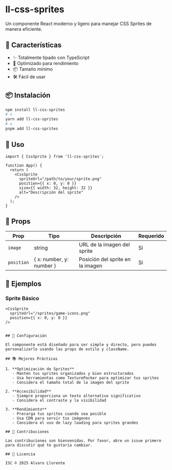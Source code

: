 # ll-css-sprites

Un componente React moderno y ligero para manejar CSS Sprites de manera eficiente.

## 🚀 Características

- ✨ Totalmente tipado con TypeScript
- 🎯 Optimizado para rendimiento
- 📦 Tamaño mínimo
- 🛠️ Fácil de usar

## 📦 Instalación

```bash
npm install ll-css-sprites
# o
yarn add ll-css-sprites
# o
pnpm add ll-css-sprites
```

## 🎯 Uso

```tsx
import { CssSprite } from 'll-css-sprites';

function App() {
  return (
    <CssSprite
      spriteUrl="/path/to/your/sprite.png"
      position={{ x: 0, y: 0 }}
      size={{ width: 32, height: 32 }}
      alt="Descripción del sprite"
    />
  );
}
```

## 📝 Props

| Prop       | Tipo                                 | Descripción                      | Requerido  |
|------------|--------------------------------------|----------------------------------|----------- |
| `image`    | string | URL de la imagen del sprite | Sí                               |            |
| `position` | { x: number, y: number }             | Posición del sprite en la imagen | Sí         |


## 🎨 Ejemplos

### Sprite Básico
```tsx
<CssSprite
  spriteUrl="/sprites/game-icons.png"
  position={{ x: 0, y: 0 }}
/>
```


```

## 🔧 Configuración

El componente está diseñado para ser simple y directo, pero puedes personalizarlo usando las props de estilo y className.

## 📚 Mejores Prácticas

1. **Optimización de Sprites**
   - Mantén tus sprites organizados y bien estructurados
   - Usa herramientas como TexturePacker para optimizar tus sprites
   - Considera el tamaño total de la imagen del sprite

2. **Accesibilidad**
   - Siempre proporciona un texto alternativo significativo
   - Considera el contraste y la visibilidad

3. **Rendimiento**
   - Precarga tus sprites cuando sea posible
   - Usa CDN para servir tus imágenes
   - Considera el uso de lazy loading para sprites grandes

## 🤝 Contribuciones

Las contribuciones son bienvenidas. Por favor, abre un issue primero para discutir qué te gustaría cambiar.

## 📄 Licencia

ISC © 2025 Alvaro Llorente